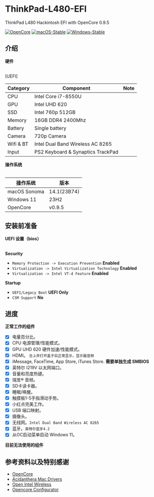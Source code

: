 # ThinkPad-L480-EFI
ThinkPad L480 Hackintosh EFI with OpenCore 0.9.5

[![OpenCore](https://img.shields.io/badge/OpenCore-0.9.5-lightblue.svg)](https://github.com/acidanthera/OpenCorePkg)
[![macOS-Stable](https://img.shields.io/badge/macOS-14.1-orange.svg)](https://www.apple.com/macos/sonoma/)
[![Windows-Stable](https://img.shields.io/badge/Windows-11-blue.svg)](https://www.microsoft.com/en-us/windows)

## 介绍

<summary><strong>硬件</strong></summary>
<br>

[UEFI]

| Category  | Component                         | Note                                         |
| --------- | --------------------------------- | -------------------------------------------- |
| CPU       | Intel Core i7-8550U               |                                              |
| GPU       | Intel UHD 620                     |                                              |
| SSD       | Intel 760p 512GB                  |                                              |
| Memory    | 16GB DDR4 2400Mhz                 |                                              |
| Battery   | Single battery                    |                                              |
| Camera    | 720p Camera                       |                                              |
| Wifi & BT | Intel Dual Band Wireless AC 8265  |                                              |
| Input     | PS2 Keyboard & Synaptics TrackPad |                                              |

<summary><strong>操作系统</strong></summary>
<br>

| 操作系统       | 版本           |
| -------------- |  ------------- |
| macOS Sonoma   | 14.1(23B74)    |
| Windows 11     | 23H2           |
| OpenCore       | v0.9.5         |

## 安装前准备

<summary><strong>UEFI 设置（bios）</strong></summary>
<br>

**Security**

- `Memory Protection -> Execution Prevention` **Enabled**
- `Virtualization -> Intel Virtualization Technology` **Enabled**
- `Virtualization -> Intel VT-d Feature` **Enabled**

**Startup**

- `UEFI/Legacy Boot` **UEFI Only**
- `CSM Support` **No**
  
## 进度
 
<summary><strong>正常工作的组件</strong></summary>

- [x] 电量百分比。
- [x] CPU 电源管理/性能模式。
- [x] GPU UHD 620 硬件加速/性能模式。
- [x] HDMI。 `合上并打开盖子后正常显示，显示器音频`
- [x] iMessage, FaceTime, App Store, iTunes Store. **需要单独生成 SMBIOS**
- [x] 英特尔 I219V 以太网端口。
- [x] 音量和亮度热键。
- [x] 瑞昱® 音频。
- [x] SD卡读卡器。
- [x] 睡眠/唤醒。
- [x] 触摸板1-5手指滑动手势。
- [x] 小红点完美工作。
- [x] USB 端口映射。
- [x] 摄像头。
- [x] 无线网。`Intel Dual Band Wireless AC 8265`
- [x] 蓝牙。`英特尔蓝牙4.2`
- [x] 从OC启动菜单启动 Windows 11。

<summary><strong>目前无法使用的组件</strong></summary>

## 参考资料以及特别感谢
- [OpenCore](https://dortania.github.io/OpenCore-Install-Guide/)
- [Acidanthera Mac Drivers](https://github.com/acidanthera)
- [Open Intel Wireless](https://github.com/OpenIntelWireless/itlwm)
- [Opencore Configurator](https://mackie100projects.altervista.org/opencore-configurator/)
